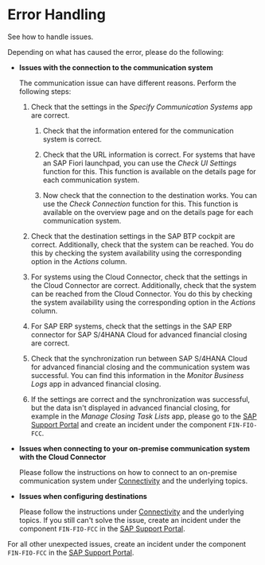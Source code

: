 <!-- loioe5eb3d828cca43fcae562532a43c7bbd -->

# Error Handling

See how to handle issues.

Depending on what has caused the error, please do the following:

-   **Issues with the connection to the communication system**

    The communication issue can have different reasons. Perform the following steps:

    1.  Check that the settings in the *Specify Communication Systems* app are correct.

        1.  Check that the information entered for the communication system is correct.

        2.  Check that the URL information is correct. For systems that have an SAP Fiori launchpad, you can use the *Check UI Settings* function for this. This function is available on the details page for each communication system.

        3.  Now check that the connection to the destination works. You can use the *Check Connection* function for this. This function is available on the overview page and on the details page for each communication system.


    2.  Check that the destination settings in the SAP BTP cockpit are correct. Additionally, check that the system can be reached. You do this by checking the system availability using the corresponding option in the *Actions* column.

    3.  For systems using the Cloud Connector, check that the settings in the Cloud Connector are correct. Additionally, check that the system can be reached from the Cloud Connector. You do this by checking the system availability using the corresponding option in the *Actions* column.

    4.  For SAP ERP systems, check that the settings in the SAP ERP connector for SAP S/4HANA Cloud for advanced financial closing are correct.

    5.  Check that the synchronization run between SAP S/4HANA Cloud for advanced financial closing and the communication system was successful. You can find this information in the *Monitor Business Logs* app in advanced financial closing.

    6.  If the settings are correct and the synchronization was successful, but the data isn't displayed in advanced financial closing, for example in the *Manage Closing Task Lists* app, please go to the [SAP Support Portal](https://support.sap.com) and create an incident under the component `FIN-FIO-FCC`.


-   **Issues when connecting to your on-premise communication system with the Cloud Connector**

    Please follow the instructions on how to connect to an on-premise communication system under [Connectivity](../Connectivity/connectivity-200deae.md) and the underlying topics.

-   **Issues when configuring destinations**

    Please follow the instructions under [Connectivity](../Connectivity/connectivity-200deae.md) and the underlying topics. If you still can't solve the issue, create an incident under the component `FIN-FIO-FCC` in the [SAP Support Portal](https://support.sap.com).


For all other unexpected issues, create an incident under the component `FIN-FIO-FCC` in the [SAP Support Portal](https://support.sap.com).

